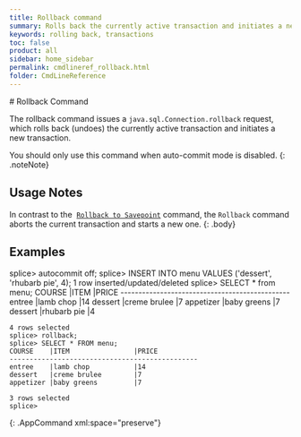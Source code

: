 ```yaml
---
title: Rollback command
summary: Rolls back the currently active transaction and initiates a new transaction.
keywords: rolling back, transactions
toc: false
product: all
sidebar: home_sidebar
permalink: cmdlineref_rollback.html
folder: CmdLineReference
---
```

<section>
<div class="TopicContent" data-swiftype-index="true" markdown="1">
# Rollback Command

The <span class="AppCommand">rollback</span> command issues a
`java.sql.Connection.rollback` request, which rolls back (undoes) the
currently active transaction and initiates a new transaction.

You should only use this command when auto-commit mode is disabled.
{: .noteNote}

## Usage Notes

In contrast to the &nbsp;[`Rollback to
Savepoint`](cmdlineref_rollbacktosavepoint.html) command, the `Rollback`
command aborts the current transaction and starts a new one.
{: .body}

## Examples

<div class="preWrapperWide" markdown="1">
    splice> autocommit off;
    splice> INSERT INTO menu VALUES ('dessert', 'rhubarb pie', 4);
    1 row inserted/updated/deleted
    splice> SELECT * from menu;
    COURSE    |ITEM                |PRICE
    -----------------------------------------------
    entree    |lamb chop           |14
    dessert   |creme brulee        |7
    appetizer |baby greens         |7
    dessert   |rhubarb pie         |4
    
    4 rows selected
    splice> rollback;
    splice> SELECT * FROM menu;
    COURSE    |ITEM                |PRICE
    -----------------------------------------------
    entree    |lamb chop           |14
    dessert   |creme brulee        |7
    appetizer |baby greens         |7
    
    3 rows selected
    splice>
{: .AppCommand xml:space="preserve"}

</div>
</div>
</section>


